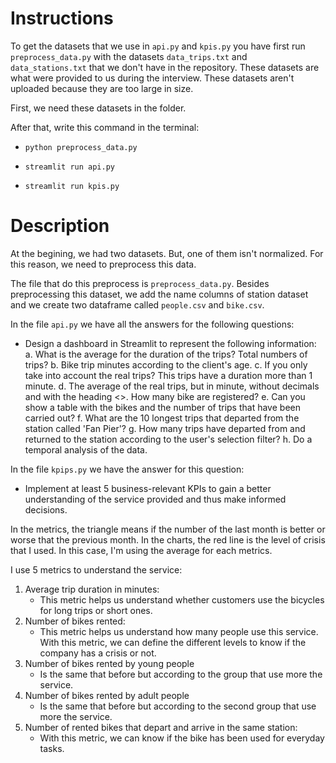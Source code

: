 # Instructions 

To get the datasets that we use in `api.py` and `kpis.py` you have first run `preprocess_data.py` with the datasets `data_trips.txt` and `data_stations.txt` that we don't have in the repository. These datasets are what were provided to us during the interview. These datasets aren't uploaded because they are too large in size. 

First, we need these datasets in the folder.

After that, write this command in the terminal:

- `python preprocess_data.py`

- `streamlit run api.py`

- `streamlit run kpis.py`


# Description

At the begining, we had two datasets. But, one of them isn't normalized. For this reason, we need to preprocess this data. 

The file that do this preprocess is `preprocess_data.py`. Besides preprocessing this dataset, we add the name columns of station dataset and we create two dataframe called `people.csv` and `bike.csv`. 

In the file `api.py` we have all the answers for the following questions:

- Design a dashboard in Streamlit to represent the following information: 
a.	What is the average for the duration of the trips? Total numbers of trips? 
b.	Bike trip minutes according to the client's age. 
c.	If you only take into account the real trips? This trips have a duration more than 1 minute. 
d.	The average of the real trips, but in minute, without decimals and with the heading <<Duration>>. How many bike are registered?
e.	Can you show a table with the bikes and the number of trips that have been carried out?
f.	What are the 10 longest trips that departed from the station called 'Fan Pier'?
g.	How many trips have departed from and returned to the station according to the user's selection filter?
h.	Do a temporal analysis of the data.

In the file `kpips.py` we have the answer for this question:

- Implement at least 5 business-relevant KPIs to gain a better understanding of the service provided and thus make informed decisions.

In the metrics, the triangle means if the number of the last month is better or worse that the previous month. 
In the charts, the red line is the level of crisis that I used. In this case, I'm using the average for each metrics. 

I use 5 metrics to understand the service:

1. Average trip duration in minutes: 
    - This metric helps us understand whether customers use the bicycles for long trips or short ones.    
2. Number of bikes rented:
    - This metric helps us understand how many people use this service. With this metric, we can define the different levels to know if the company has a crisis or not. 
3. Number of bikes rented by young people
    - Is the same that before but according to the group that use more the service. 
4. Number of bikes rented by adult people
    -  Is the same that before but according to the second group that use more the service. 
5. Number of rented bikes that depart and arrive in the same station: 
    - With this metric, we can know if the bike has been used for everyday tasks.

